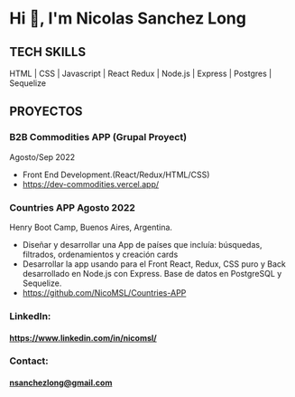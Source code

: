 # Hi 👋, I'm Nicolas Sanchez Long


## TECH SKILLS
HTML | CSS | Javascript | React Redux | Node.js | Express | Postgres | Sequelize




## PROYECTOS
### B2B Commodities APP (Grupal Proyect)
Agosto/Sep 2022
- Front End Development.(React/Redux/HTML/CSS)
- https://dev-commodities.vercel.app/

### Countries APP Agosto 2022
Henry Boot Camp, Buenos Aires, Argentina. 
- Diseñar y desarrollar una App de países que incluía: búsquedas, filtrados, ordenamientos y creación cards
- Desarrollar la app usando para el Front React, Redux, CSS puro y Back desarrollado en Node.js con Express. Base de datos en PostgreSQL y Sequelize.
- https://github.com/NicoMSL/Countries-APP


### LinkedIn:
#### https://www.linkedin.com/in/nicomsl/
### Contact:
#### nsanchezlong@gmail.com

